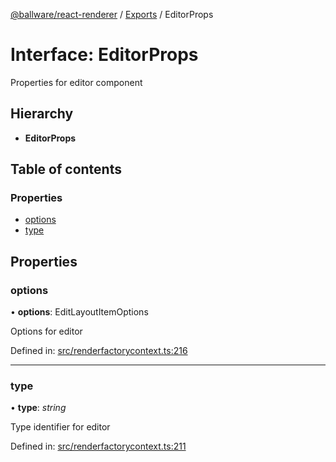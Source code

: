 [@ballware/react-renderer](../README.md) / [Exports](../modules.md) / EditorProps

# Interface: EditorProps

Properties for editor component

## Hierarchy

* **EditorProps**

## Table of contents

### Properties

- [options](editorprops.md#options)
- [type](editorprops.md#type)

## Properties

### options

• **options**: EditLayoutItemOptions

Options for editor

Defined in: [src/renderfactorycontext.ts:216](https://github.com/frankball/ballware-react-renderer/blob/69adedb/src/renderfactorycontext.ts#L216)

___

### type

• **type**: *string*

Type identifier for editor

Defined in: [src/renderfactorycontext.ts:211](https://github.com/frankball/ballware-react-renderer/blob/69adedb/src/renderfactorycontext.ts#L211)
